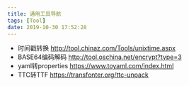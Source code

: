 ```yaml
---
title: 通用工具导航
tags: [Tool]
date: 2019-10-30 17:52:28
---
```


- 时间戳转换 http://tool.chinaz.com/Tools/unixtime.aspx
- BASE64编码解码 http://tool.oschina.net/encrypt?type=3
- yaml转properties https://www.toyaml.com/index.html
- TTC转TTF https://transfonter.org/ttc-unpack
